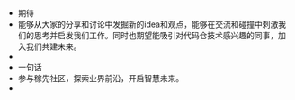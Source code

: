 - 期待
- 能够从大家的分享和讨论中发掘新的idea和观点，能够在交流和碰撞中刺激我们的思考并启发我们工作。同时也期望能吸引对代码仓技术感兴趣的同事，加入我们共建未来。
-
- 一句话
- 参与稼先社区，探索业界前沿，开启智慧未来。
-